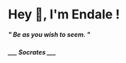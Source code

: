 <h1 title="head"> Hey 👋, I'm Endale !</h1>

**<h5><i>" Be as you wish to seem. "</i></h5>**

*<b>___ Socrates ___</b>*
